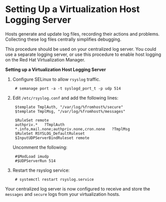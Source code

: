 # Setting Up a Virtualization Host Logging Server

Hosts generate and update log files, recording their actions and problems. Collecting these log files centrally simplifies debugging.

This procedure should be used on your centralized log server. You could use a separate logging server, or use this procedure to enable host logging on the Red Hat Virtualization Manager.

**Setting up a Virtualization Host Logging Server**

1. Configure SELinux to allow `rsyslog` traffic.

        # semanage port -a -t syslogd_port_t -p udp 514

2. Edit `/etc/rsyslog.conf` and add the following lines:

        $template TmplAuth, "/var/log/%fromhost%/secure" 
        $template TmplMsg, "/var/log/%fromhost%/messages" 
        
        $RuleSet remote
        authpriv.*   ?TmplAuth
        *.info,mail.none;authpriv.none,cron.none   ?TmplMsg
        $RuleSet RSYSLOG_DefaultRuleset
        $InputUDPServerBindRuleset remote

    Uncomment the following:

        #$ModLoad imudp
        #$UDPServerRun 514

3. Restart the rsyslog service:

        # systemctl restart rsyslog.service

Your centralized log server is now configured to receive and store the `messages` and `secure` logs from your virtualization hosts.
